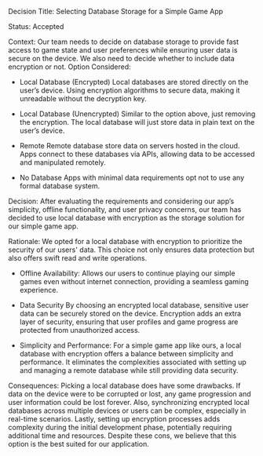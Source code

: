 Decision Title:
Selecting Database Storage for a Simple Game App

Status:
Accepted

Context: 
Our team needs to decide on database storage to provide fast access to game state and user preferences while ensuring user data is secure on the device. We also need to decide whether to include data encryption or not.
Option Considered:
- Local Database (Encrypted)
Local databases are stored directly on the user’s device. Using encryption algorithms to secure data, making it unreadable without the decryption key. 

- Local Database (Unencrypted)
Similar to the option above, just removing the encryption. The local database will just store data in plain text on the user’s device.

- Remote
Remote database store data on servers hosted in the cloud. Apps connect to these databases via APIs, allowing data to be accessed and manipulated remotely.

- No Database
Apps with minimal data requirements opt not to use any formal database system.

Decision:
After evaluating the requirements and considering our app’s simplicity, offline functionality, and user privacy concerns, our team has decided to use local database with encryption as the storage solution for our simple game app.

Rationale:
We opted for a local database with encryption to prioritize the security of our users' data. This choice not only ensures data protection but also offers swift read and write operations.
- Offline Availability:
Allows our users to continue playing our simple games even without internet connection, providing a seamless gaming experience.

- Data Security
By choosing an encrypted local database, sensitive user data can be securely stored on the device. Encryption adds an extra layer of security, ensuring that user profiles and game progress are protected from unauthorized access.

- Simplicity and Performance:
For a simple game app like ours, a local database with encryption offers a balance between simplicity and performance. It eliminates the complexities associated with setting up and managing a remote database while still providing data security.

Consequences:
Picking a local database does have some drawbacks. If data on the device were to be corrupted or lost, any game progression and user information could be lost forever. Also, synchronizing encrypted local databases across multiple devices or users can be complex, especially in real-time scenarios. Lastly, setting up encryption processes adds complexity during the initial development phase, potentially requiring additional time and resources. Despite these cons, we believe that this option is the best suited for our application.
